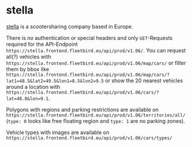 # stella

[stella](https://www.ridestella.com) is a scootersharing company based in Europe.

There is *no* authentication or special headers and only `GET`-Requests required for the API-Endpoint `https://stella.frontend.fleetbird.eu/api/prod/v1.06/`. You can request all(?) vehicles with `https://stella.frontend.fleetbird.eu/api/prod/v1.06/map/cars/` or filter them by bbox like `https://stella.frontend.fleetbird.eu/api/prod/v1.06/map/cars/?lat1=48.5&lat2=49.5&lon1=8.5&lon2=9.5` or show the 20 nearest vehicles around a location with `https://stella.frontend.fleetbird.eu/api/prod/v1.06/cars/?lat=48.8&lon=9.1`.

Polygons with regions and parking restrictions are available on `https://stella.frontend.fleetbird.eu/api/prod/v1.06/territories/all/` (`type: 0` looks like free floating region and `type: 1` are no parking zones).

Vehicle types with images are available on `https://stella.frontend.fleetbird.eu/api/prod/v1.06/cars/types/`
